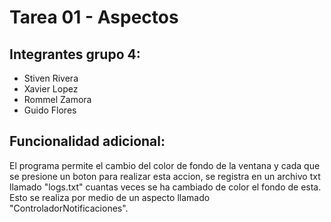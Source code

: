 <h1>Tarea 01 - Aspectos</h1>
<h2>Integrantes grupo 4:</h2>
<ul>
<li>Stiven Rivera</li>
<li>Xavier Lopez</li>
<li>Rommel Zamora</li>
<li>Guido Flores</li>
</ul>
<h2>Funcionalidad adicional: </h2>
</p>
El programa permite el cambio del color de fondo de la ventana y cada que se
 presione un boton para realizar esta accion, se registra en un archivo txt llamado 
"logs.txt" cuantas veces se ha cambiado de color el fondo de esta. Esto se realiza por medio de un aspecto llamado 
"ControladorNotificaciones".
</p>
